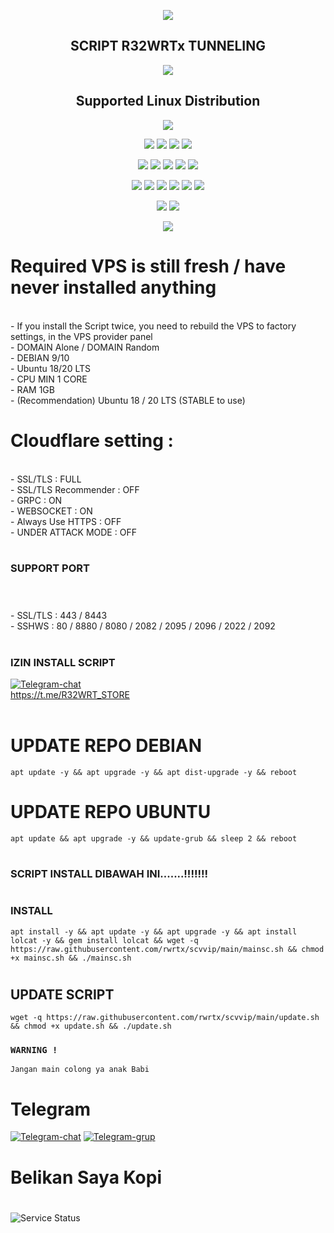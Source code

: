 <p align="center">
  <img src="https://user-images.githubusercontent.com/76937659/153705486-44e6c1b2-74fa-4d44-be1c-36c8fdb83331.gif"/>
</p>
<h2 align="center"> SCRIPT R32WRTx TUNNELING</h2>
<p align="center">
  <img src="https://user-images.githubusercontent.com/76937659/153705486-44e6c1b2-74fa-4d44-be1c-36c8fdb83331.gif"/>
</p>

</p> 
<h2 align="center"> Supported Linux Distribution</h2>
<p align="center"><img src="https://d33wubrfki0l68.cloudfront.net/5911c43be3b1da526ed609e9c55783d9d0f6b066/9858b/assets/img/debian-ubuntu-hover.png"></p> 
<p align="center"><img src="https://img.shields.io/static/v1?style=for-the-badge&logo=debian&label=Debian%209&message=Stretch&color=purple"> <img src="https://img.shields.io/static/v1?style=for-the-badge&logo=debian&label=Debian%2010&message=Buster&color=purple">  <img src="https://img.shields.io/static/v1?style=for-the-badge&logo=ubuntu&label=Ubuntu%2018&message=Lts&color=red"> <img src="https://img.shields.io/static/v1?style=for-the-badge&logo=ubuntu&label=Ubuntu%2020&message=Lts&color=red">
</p>

<p align="center"><img src="https://img.shields.io/badge/Service-SSH_Over_Websocket-success.svg"> <img src="https://img.shields.io/badge/Service-SSH_UDP_Custom-success.svg"> <img src="https://img.shields.io/badge/Service-SSH_Dropbear-success.svg">  <img src="https://img.shields.io/badge/Service-Stunnel4-success.svg">  <img src="https://img.shields.io/badge/Service-Fail2Ban-brightgreen">  
<p align="center"><img src="https://img.shields.io/badge/Service-XRAY_VLESS-success.svg">  <img src="https://img.shields.io/badge/Service-XRAY_VMESS-success.svg">  <img src="https://img.shields.io/badge/Service-XRAY_TROJAN-success.svg"> <img src= "https://img.shields.io/badge/Service-Websocket-success.svg"> <img src= "https://img.shields.io/badge/Service-GRPC-success.svg"> <img src= "https://img.shields.io/badge/Service-Shadowsocks-success.svg">  
<p <p align="center"><img src="https://img.shields.io/badge/Service-Webmin-success.svg"> <img src="https://img.shields.io/badge/Service-Helium-success.svg">
<p <p align="center"><img src="https://wangchujiang.com/sb/status/stable.svg">
  
# Required VPS is still fresh / have never installed anything
<br>
- If you install the Script twice, you need to rebuild the VPS to factory settings, in the VPS provider panel<br>
- DOMAIN Alone / DOMAIN Random<br>
- DEBIAN 9/10<br>
- Ubuntu 18/20 LTS<br>
- CPU MIN 1 CORE<br>
- RAM 1GB<br>
- (Recommendation) Ubuntu 18 / 20 LTS (STABLE to use)
<br>

# Cloudflare setting :
<br>
- SSL/TLS : FULL<br>
- SSL/TLS Recommender : OFF<br>
- GRPC : ON<br>
- WEBSOCKET : ON<br>
- Always Use HTTPS : OFF<br>
- UNDER ATTACK MODE : OFF<br>
<br>

### SUPPORT PORT
#
<br>
- SSL/TLS : 443 / 8443<br>
- SSHWS : 80 / 8880 / 8080 / 2082 / 2095 / 2096 / 2022 / 2092<br>
<br>

### IZIN INSTALL SCRIPT
[![Telegram-chat](https://img.shields.io/badge/Chat-Telegram-blue)](https://t.me/R32WRT_STORE/)
<br>
https://t.me/R32WRT_STORE<br>
<br>

# UPDATE REPO DEBIAN
<pre><code>apt update -y && apt upgrade -y && apt dist-upgrade -y && reboot</code></pre>
# UPDATE REPO UBUNTU
<pre><code>apt update && apt upgrade -y && update-grub && sleep 2 && reboot</code></pre>
#
### SCRIPT INSTALL DIBAWAH INI.......!!!!!!!
#
### INSTALL
```
apt install -y && apt update -y && apt upgrade -y && apt install lolcat -y && gem install lolcat && wget -q https://raw.githubusercontent.com/rwrtx/scvvip/main/mainsc.sh && chmod +x mainsc.sh && ./mainsc.sh
```
#
#
## UPDATE SCRIPT
```
wget -q https://raw.githubusercontent.com/rwrtx/scvvip/main/update.sh && chmod +x update.sh && ./update.sh
```

### `WARNING !`
```
Jangan main colong ya anak Babi
```

# Telegram
[![Telegram-chat](https://img.shields.io/badge/Chat-Telegram-blue)](https://t.me/R32WRT_STORE/)
[![Telegram-grup](https://img.shields.io/badge/Grup-Telegram-blue)](https://t.me/PatunganVpsR32Wrt/)

# Belikan Saya Kopi
#
![Service Status](https://raw.githubusercontent.com/rwrtx/scvvip/main/banner/qris.jpg)
